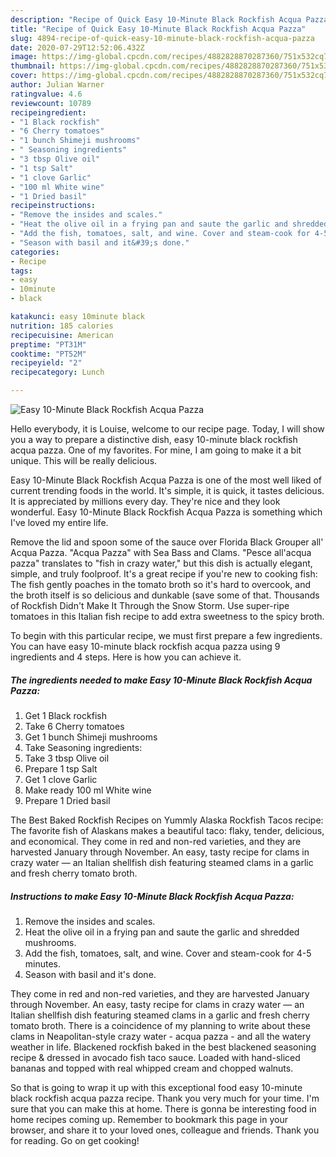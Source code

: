 ```yaml
---
description: "Recipe of Quick Easy 10-Minute Black Rockfish Acqua Pazza"
title: "Recipe of Quick Easy 10-Minute Black Rockfish Acqua Pazza"
slug: 4894-recipe-of-quick-easy-10-minute-black-rockfish-acqua-pazza
date: 2020-07-29T12:52:06.432Z
image: https://img-global.cpcdn.com/recipes/4882828870287360/751x532cq70/easy-10-minute-black-rockfish-acqua-pazza-recipe-main-photo.jpg
thumbnail: https://img-global.cpcdn.com/recipes/4882828870287360/751x532cq70/easy-10-minute-black-rockfish-acqua-pazza-recipe-main-photo.jpg
cover: https://img-global.cpcdn.com/recipes/4882828870287360/751x532cq70/easy-10-minute-black-rockfish-acqua-pazza-recipe-main-photo.jpg
author: Julian Warner
ratingvalue: 4.6
reviewcount: 10789
recipeingredient:
- "1 Black rockfish"
- "6 Cherry tomatoes"
- "1 bunch Shimeji mushrooms"
- " Seasoning ingredients"
- "3 tbsp Olive oil"
- "1 tsp Salt"
- "1 clove Garlic"
- "100 ml White wine"
- "1 Dried basil"
recipeinstructions:
- "Remove the insides and scales."
- "Heat the olive oil in a frying pan and saute the garlic and shredded mushrooms."
- "Add the fish, tomatoes, salt, and wine. Cover and steam-cook for 4-5 minutes."
- "Season with basil and it&#39;s done."
categories:
- Recipe
tags:
- easy
- 10minute
- black

katakunci: easy 10minute black 
nutrition: 185 calories
recipecuisine: American
preptime: "PT31M"
cooktime: "PT52M"
recipeyield: "2"
recipecategory: Lunch

---
```



![Easy 10-Minute Black Rockfish Acqua Pazza](https://img-global.cpcdn.com/recipes/4882828870287360/751x532cq70/easy-10-minute-black-rockfish-acqua-pazza-recipe-main-photo.jpg)

Hello everybody, it is Louise, welcome to our recipe page. Today, I will show you a way to prepare a distinctive dish, easy 10-minute black rockfish acqua pazza. One of my favorites. For mine, I am going to make it a bit unique. This will be really delicious.

Easy 10-Minute Black Rockfish Acqua Pazza is one of the most well liked of current trending foods in the world. It's simple, it is quick, it tastes delicious. It is appreciated by millions every day. They're nice and they look wonderful. Easy 10-Minute Black Rockfish Acqua Pazza is something which I've loved my entire life.

Remove the lid and spoon some of the sauce over Florida Black Grouper all&#39; Acqua Pazza. &#34;Acqua Pazza&#34; with Sea Bass and Clams. &#34;Pesce all&#39;acqua pazza&#34; translates to &#34;fish in crazy water,&#34; but this dish is actually elegant, simple, and truly foolproof. It&#39;s a great recipe if you&#39;re new to cooking fish: The fish gently poaches in the tomato broth so it&#39;s hard to overcook, and the broth itself is so delicious and dunkable (save some of that. Thousands of Rockfish Didn&#39;t Make It Through the Snow Storm. Use super-ripe tomatoes in this Italian fish recipe to add extra sweetness to the spicy broth.


To begin with this particular recipe, we must first prepare a few ingredients. You can have easy 10-minute black rockfish acqua pazza using 9 ingredients and 4 steps. Here is how you can achieve it.

<!--inarticleads1-->

##### The ingredients needed to make Easy 10-Minute Black Rockfish Acqua Pazza:

1. Get 1 Black rockfish
1. Take 6 Cherry tomatoes
1. Get 1 bunch Shimeji mushrooms
1. Take  Seasoning ingredients:
1. Take 3 tbsp Olive oil
1. Prepare 1 tsp Salt
1. Get 1 clove Garlic
1. Make ready 100 ml White wine
1. Prepare 1 Dried basil


The Best Baked Rockfish Recipes on Yummly Alaska Rockfish Tacos recipe: The favorite fish of Alaskans makes a beautiful taco: flaky, tender, delicious, and economical. They come in red and non-red varieties, and they are harvested January through November. An easy, tasty recipe for clams in crazy water — an Italian shellfish dish featuring steamed clams in a garlic and fresh cherry tomato broth. 

<!--inarticleads2-->

##### Instructions to make Easy 10-Minute Black Rockfish Acqua Pazza:

1. Remove the insides and scales.
1. Heat the olive oil in a frying pan and saute the garlic and shredded mushrooms.
1. Add the fish, tomatoes, salt, and wine. Cover and steam-cook for 4-5 minutes.
1. Season with basil and it&#39;s done.


They come in red and non-red varieties, and they are harvested January through November. An easy, tasty recipe for clams in crazy water — an Italian shellfish dish featuring steamed clams in a garlic and fresh cherry tomato broth. There is a coincidence of my planning to write about these clams in Neapolitan-style crazy water - acqua pazza - and all the watery weather in life. Blackened rockfish baked in the best blackened seasoning recipe &amp; dressed in avocado fish taco sauce. Loaded with hand-sliced bananas and topped with real whipped cream and chopped walnuts. 

So that is going to wrap it up with this exceptional food easy 10-minute black rockfish acqua pazza recipe. Thank you very much for your time. I'm sure that you can make this at home. There is gonna be interesting food in home recipes coming up. Remember to bookmark this page in your browser, and share it to your loved ones, colleague and friends. Thank you for reading. Go on get cooking!
